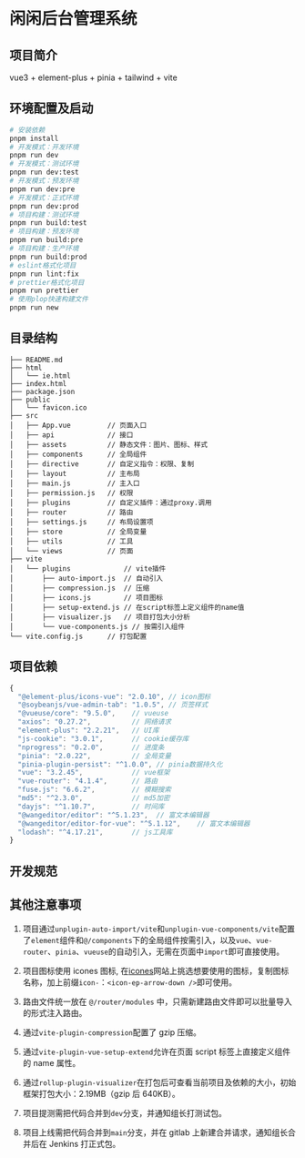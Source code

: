 # 闲闲后台管理系统

## 项目简介

vue3 + element-plus + pinia + tailwind + vite  

## 环境配置及启动

```bash
# 安装依赖
pnpm install
# 开发模式：开发环境
pnpm run dev
# 开发模式：测试环境
pnpm run dev:test
# 开发模式：预发环境
pnpm run dev:pre
# 开发模式：正式环境
pnpm run dev:prod
# 项目构建：测试环境
pnpm run build:test
# 项目构建：预发环境
pnpm run build:pre
# 项目构建：生产环境
pnpm run build:prod
# eslint格式化项目
pnpm run lint:fix
# prettier格式化项目
pnpm run prettier
# 使用plop快速构建文件
pnpm run new
```

## 目录结构

```tree
├── README.md
├── html
│   └── ie.html
├── index.html
├── package.json
├── public
│   └── favicon.ico
├── src
│   ├── App.vue         // 页面入口
│   ├── api             // 接口
│   ├── assets          // 静态文件：图片、图标、样式
│   ├── components      // 全局组件
│   ├── directive       // 自定义指令：权限、复制
│   ├── layout          // 主布局
│   ├── main.js         // 主入口
│   ├── permission.js   // 权限
│   ├── plugins         // 自定义插件：通过proxy.调用
│   ├── router          // 路由
│   ├── settings.js     // 布局设置项
│   ├── store           // 全局变量
│   ├── utils           // 工具
│   └── views           // 页面
├── vite
│   └── plugins             // vite插件
│       ├── auto-import.js  // 自动引入
│       ├── compression.js  // 压缩
│       ├── icons.js        // 项目图标
│       ├── setup-extend.js // 在script标签上定义组件的name值
│       ├── visualizer.js   // 项目打包大小分析
│       └── vue-components.js // 按需引入组件
└── vite.config.js      // 打包配置
```

## 项目依赖

```js
{
  "@element-plus/icons-vue": "2.0.10", // icon图标
  "@soybeanjs/vue-admin-tab": "1.0.5", // 页签样式
  "@vueuse/core": "9.5.0",    // vueuse
  "axios": "0.27.2",          // 网络请求
  "element-plus": "2.2.21",   // UI库
  "js-cookie": "3.0.1",       // cookie缓存库
  "nprogress": "0.2.0",       // 进度条
  "pinia": "2.0.22",          // 全局变量
  "pinia-plugin-persist": "^1.0.0", // pinia数据持久化
  "vue": "3.2.45",            // vue框架
  "vue-router": "4.1.4",      // 路由
  "fuse.js": "6.6.2",         // 模糊搜索
  "md5": "^2.3.0",            // md5加密
  "dayjs": "^1.10.7",         // 时间库
  "@wangeditor/editor": "^5.1.23",  // 富文本编辑器
  "@wangeditor/editor-for-vue": "^5.1.12",    // 富文本编辑器
  "lodash": "^4.17.21",       // js工具库
}
```

## 开发规范

## 其他注意事项

1. 项目通过`unplugin-auto-import/vite`和`unplugin-vue-components/vite`配置了`element`组件和`@/components`下的全局组件按需引入，以及`vue`、`vue-router`、`pinia`、`vueuse`的自动引入，无需在页面中`import`即可直接使用。

2. 项目图标使用 icones 图标, 在[icones](https://icones.netlify.app/)网站上挑选想要使用的图标，复制图标名称，加上前缀`icon-`：`<icon-ep-arrow-down />`即可使用。

3. 路由文件统一放在 `@/router/modules` 中，只需新建路由文件即可以批量导入的形式注入路由。

4. 通过`vite-plugin-compression`配置了 gzip 压缩。

5. 通过`vite-plugin-vue-setup-extend`允许在页面 script 标签上直接定义组件的 name 属性。

6. 通过`rollup-plugin-visualizer`在打包后可查看当前项目及依赖的大小，初始框架打包大小：2.19MB（gzip 后 640KB）。

7. 项目提测需把代码合并到`dev`分支，并通知组长打测试包。

8. 项目上线需把代码合并到`main`分支，并在 gitlab 上新建合并请求，通知组长合并后在 Jenkins 打正式包。
